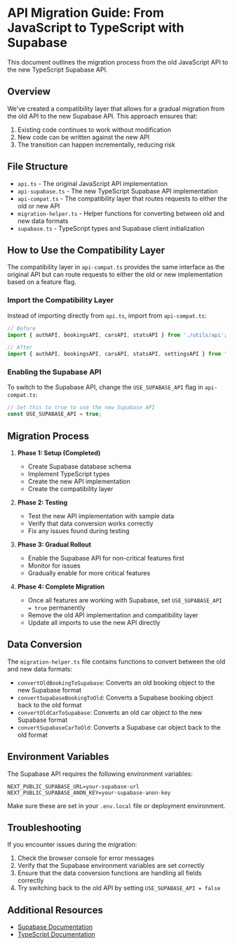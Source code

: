 # API Migration Guide: From JavaScript to TypeScript with Supabase

This document outlines the migration process from the old JavaScript API to the new TypeScript Supabase API.

## Overview

We've created a compatibility layer that allows for a gradual migration from the old API to the new Supabase API. This approach ensures that:

1. Existing code continues to work without modification
2. New code can be written against the new API
3. The transition can happen incrementally, reducing risk

## File Structure

- `api.ts` - The original JavaScript API implementation
- `api-supabase.ts` - The new TypeScript Supabase API implementation
- `api-compat.ts` - The compatibility layer that routes requests to either the old or new API
- `migration-helper.ts` - Helper functions for converting between old and new data formats
- `supabase.ts` - TypeScript types and Supabase client initialization

## How to Use the Compatibility Layer

The compatibility layer in `api-compat.ts` provides the same interface as the original API but can route requests to either the old or new implementation based on a feature flag.

### Import the Compatibility Layer

Instead of importing directly from `api.ts`, import from `api-compat.ts`:

```typescript
// Before
import { authAPI, bookingsAPI, carsAPI, statsAPI } from './utils/api';

// After
import { authAPI, bookingsAPI, carsAPI, statsAPI, settingsAPI } from './utils/api-compat';
```

### Enabling the Supabase API

To switch to the Supabase API, change the `USE_SUPABASE_API` flag in `api-compat.ts`:

```typescript
// Set this to true to use the new Supabase API
const USE_SUPABASE_API = true;
```

## Migration Process

1. **Phase 1: Setup (Completed)**
   - Create Supabase database schema
   - Implement TypeScript types
   - Create the new API implementation
   - Create the compatibility layer

2. **Phase 2: Testing**
   - Test the new API implementation with sample data
   - Verify that data conversion works correctly
   - Fix any issues found during testing

3. **Phase 3: Gradual Rollout**
   - Enable the Supabase API for non-critical features first
   - Monitor for issues
   - Gradually enable for more critical features

4. **Phase 4: Complete Migration**
   - Once all features are working with Supabase, set `USE_SUPABASE_API = true` permanently
   - Remove the old API implementation and compatibility layer
   - Update all imports to use the new API directly

## Data Conversion

The `migration-helper.ts` file contains functions to convert between the old and new data formats:

- `convertOldBookingToSupabase`: Converts an old booking object to the new Supabase format
- `convertSupabaseBookingToOld`: Converts a Supabase booking object back to the old format
- `convertOldCarToSupabase`: Converts an old car object to the new Supabase format
- `convertSupabaseCarToOld`: Converts a Supabase car object back to the old format

## Environment Variables

The Supabase API requires the following environment variables:

```
NEXT_PUBLIC_SUPABASE_URL=your-supabase-url
NEXT_PUBLIC_SUPABASE_ANON_KEY=your-supabase-anon-key
```

Make sure these are set in your `.env.local` file or deployment environment.

## Troubleshooting

If you encounter issues during the migration:

1. Check the browser console for error messages
2. Verify that the Supabase environment variables are set correctly
3. Ensure that the data conversion functions are handling all fields correctly
4. Try switching back to the old API by setting `USE_SUPABASE_API = false`

## Additional Resources

- [Supabase Documentation](https://supabase.io/docs)
- [TypeScript Documentation](https://www.typescriptlang.org/docs/) 